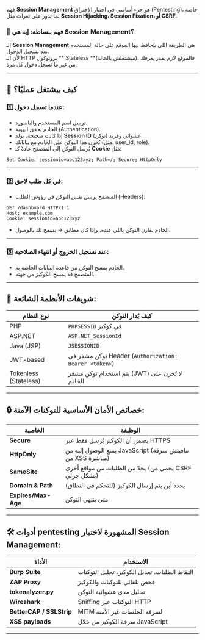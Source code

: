 فهم **Session Management** هو جزء أساسي في اختبار الإختراق (Pentesting)، خاصة لما تدور على ثغرات مثل **Session Hijacking، Session Fixation، أو CSRF**.

### 📌 فهم ببساطة: إيه هي Session Management؟

الـ **Session Management** هي الطريقة اللي بيُحافظ بيها الموقع على حالة المستخدم بعد تسجيل الدخول.  
لأن الـ HTTP بروتوكول ** Stateless **(ميشتغلش بالحالة)، فالموقع لازم يقدر يعرفك من غير ما تسجل دخول كل مرة.

---

## 🔁 كيف بيشتغل عمليًا؟

### 1️⃣ **عندما تسجل دخول:**

- ترسل اسم المستخدم والباسورد.
- الخادم يحقق الهوية (Authentication).
- إذا كانت صحيحة، يولد **Session ID** (توكن) عشوائي وفريد.
- يُخزن هذا التوكن على الخادم مع بياناتك (مثل: user_id, role).
- يُرسل التوكن إلى المتصفح عادةً كـ **Cookie** مثل:
```http
Set-Cookie: sessionid=abc123xyz; Path=/; Secure; HttpOnly
```

---

### 2️⃣ **في كل طلب لاحق:**
- المتصفح يرسل نفس التوكن في رؤوس الطلب (Headers):
```http
GET /dashboard HTTP/1.1
Host: example.com
Cookie: sessionid=abc123xyz
```
- الخادم يقارن التوكن باللي عنده، وإذا كان مطابق → يسمح لك بالوصول.

---

### 3️⃣ **عند تسجيل الخروج أو انتهاء الصلاحية:**
- الخادم يمسح التوكن من قاعدة البيانات الخاصة به.
- المتصفح قد يمسح الكوكيز من جهته.

---

## 🧠 شويفات الأنظمة الشائعة:

| نوع النظام            | كيف يُدار التوكن                                      |
| --------------------- | ----------------------------------------------------- |
| PHP                   | `PHPSESSID` في كوكيز                                  |
| ASP.NET               | `ASP.NET_SessionId`                                   |
| Java (JSP)            | `JSESSIONID`                                          |
| JWT-based             | توكن مشفر في Header (`Authorization: Bearer <token>`) |
| Tokenless (Stateless) | يتم استخدام توكن مشفر (JWT) لا يُخزن على الخادم       |

---

## 🔒 خصائص الأمان الأساسية للتوكنات الآمنة:

| الخاصية    | الوظيفة |
|------------|---------|
| **Secure** | يضمن أن الكوكيز يُرسل فقط عبر HTTPS |
| **HttpOnly** | يمنع الوصول إليه من JavaScript (مافيتش سرقة من XSS مباشرة) |
| **SameSite** | يحدّ من الطلبات من مواقع أخرى (يحمي من CSRF بشكل جزئي) |
| **Domain & Path** | يحدد أين يتم إرسال الكوكيز (للتحكم في النطاق) |
| **Expires/Max-Age** | متى ينتهي التوكن |

---

## 🛠️ أدوات pentesting المشهورة لاختبار Session Management:

| الأداة | الاستخدام |
|-------|----------|
| **Burp Suite** | التقاط الطلبات، تعديل الكوكيز، تحليل التوكنات |
| **ZAP Proxy** | فحص تلقائي للتوكنات والكوكيز |
| **tokenalyzer.py** | تحليل مدى عشوائية التوكن |
| **Wireshark** | Sniffing التوكنات عبر HTTP |
| **BetterCAP / SSLStrip** | MITM لسرقة الجلسات غير الآمنة |
| **XSS payloads** | سرقة الكوكيز من خلال JavaScript |

---
